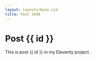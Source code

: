 ```yaml
---
layout: layouts/base.njk
title: Post 2448
---
```


# Post {{ id }}

This is post {{ id }} in my Eleventy project.
